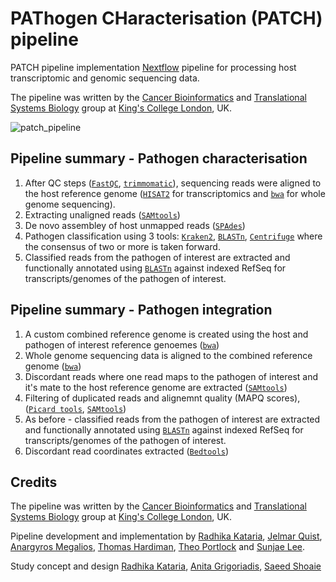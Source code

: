 # PAThogen CHaracterisation (PATCH) pipeline

PATCH pipeline implementation [Nextflow][url_nextflow] pipeline for processing host transcriptomic and genomic sequencing data.

The pipeline was written by the [Cancer Bioinformatics][url_cb] and [Translational Systems Biology][url_sb] group at [King's College London][url_kcl], UK.

![patch_pipeline][pipeline]
## Pipeline summary - Pathogen characterisation
1. After QC steps ([`FastQC`](https://www.bioinformatics.babraham.ac.uk/projects/fastqc), [`trimmomatic`](http://www.usadellab.org/cms/?page=trimmomatic)), sequencing reads were aligned to the host reference genome ([`HISAT2`](https://github.com/DaehwanKimLab/hisat2) for transcriptomics and [`bwa`](http://bio-bwa.sourceforge.net/) for whole genome sequencing).
2. Extracting unaligned reads ([`SAMtools`](http://www.htslib.org/doc/samtools.html))
3. De novo assembley of host unmapped reads ([`SPAdes`](https://github.com/ablab/spades))
4. Pathogen classification using 3 tools: [`Kraken2`](https://ccb.jhu.edu/software/kraken2/), [`BLASTn`](https://www.ncbi.nlm.nih.gov/books/NBK279690/), [`Centrifuge`](https://ccb.jhu.edu/software/centrifuge/manual.shtml) where the consensus of two or more is taken forward.
5. Classified reads from the pathogen of interest are extracted and functionally annotated using [`BLASTn`](https://www.ncbi.nlm.nih.gov/books/NBK279690/) against indexed RefSeq for transcripts/genomes of the pathogen of interest. 

## Pipeline summary - Pathogen integration  
1. A custom combined reference genome is created using the host and pathogen of interest reference genoemes ([`bwa`](http://bio-bwa.sourceforge.net/))
2. Whole genome sequencing data is aligned to the combined reference genome ([`bwa`](http://bio-bwa.sourceforge.net/))
3. Discordant reads where one read maps to the pathogen of interest and it's mate to the host reference genome are extracted ([`SAMtools`](http://www.htslib.org/doc/samtools.html))
4. Filtering of duplicated reads and alignemnt quality (MAPQ scores), ([`Picard tools`](https://broadinstitute.github.io/picard/command-line-overview.html#MarkDuplicates), [`SAMtools`](http://www.htslib.org/doc/samtools.html))
5. As before - classified reads from the pathogen of interest are extracted and functionally annotated using [`BLASTn`](https://www.ncbi.nlm.nih.gov/books/NBK279690/) against indexed RefSeq for transcripts/genomes of the pathogen of interest. 
6. Discordant read coordinates extracted ([`Bedtools`](https://bedtools.readthedocs.io/en/latest/))  

## Credits

The pipeline was written by the [Cancer Bioinformatics][url_cb] and [Translational Systems Biology][url_sb] group at [King's College London][url_kcl], UK.

Pipeline development and implementation by [Radhika Kataria](radhika.kataria@kcl.ac.uk), [Jelmar Quist](jelmar.quist@kcl.ac.uk), [Anargyros Megalios](argymeg@gmail.com), [Thomas Hardiman](thomas.hardiman@kcl.ac.uk), [Theo Portlock](theo.portlock@kcl.ac.uk) and [Sunjae Lee](sunjae.lee@kcl.ac.uk). 

Study concept and design [Radhika Kataria](radhika.kataria@kcl.ac.uk), [Anita Grigoriadis](anita.grigoriadis@kcl.ac.uk), [Saeed Shoaie](saeed.shoaie@kcl.ac.uk)

[url_cb]: http://cancerbioinformatics.co.uk/
[url_sb]: https://www.kcl.ac.uk/people/saeed-shoaie-1
[url_fastqc]: https://www.bioinformatics.babraham.ac.uk/projects/fastqc
[url_kcl]: https://www.kcl.ac.uk/
[url_nextflow]: http://www.nextflow.io
[url_nextflow_tuto]: http://www.nextflow.io/docs/latest/getstarted.html#get-started

[pipeline]: https://github.com/radhika-kataria/PATCH-pipeline/blob/main/PATCH-github-image.png
